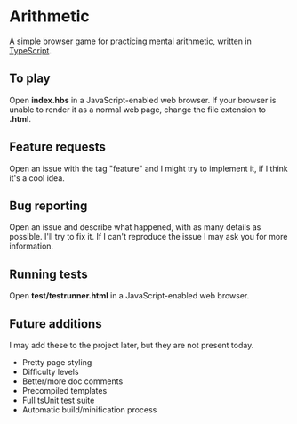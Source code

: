 # Arithmetic

A simple browser game for practicing mental arithmetic, written in [TypeScript](http://www.typescriptlang.org/).

## To play

Open **index.hbs** in a JavaScript-enabled web browser. If your browser is unable to render it as a normal web page, change the file extension to **.html**.

## Feature requests

Open an issue with the tag "feature" and I might try to implement it, if I think it's a cool idea.

## Bug reporting

Open an issue and describe what happened, with as many details as possible. I'll try to fix it. If I can't reproduce the issue I may ask you for more information.

## Running tests

Open **test/testrunner.html** in a JavaScript-enabled web browser.

## Future additions

I may add these to the project later, but they are not present today.

* Pretty page styling
* Difficulty levels
* Better/more doc comments
* Precompiled templates
* Full tsUnit test suite
* Automatic build/minification process